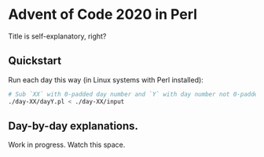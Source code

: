# Advent of Code 2020 in Perl

Title is self-explanatory, right?

## Quickstart

Run each day this way (in Linux systems with Perl installed):

```bash
# Sub `XX` with 0-padded day number and `Y` with day number not 0-padded.
./day-XX/dayY.pl < ./day-XX/input
```

## Day-by-day explanations.

Work in progress. Watch this space.
